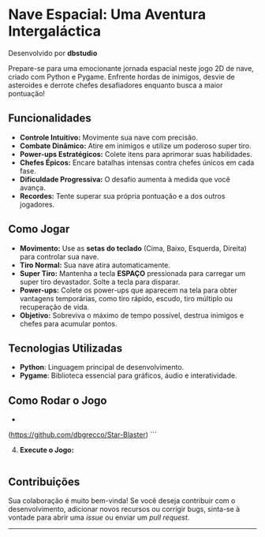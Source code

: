 # Nave Espacial: Uma Aventura Intergaláctica

Desenvolvido por **dbstudio**

Prepare-se para uma emocionante jornada espacial neste jogo 2D de nave, criado com Python e Pygame. Enfrente hordas de inimigos, desvie de asteroides e derrote chefes desafiadores enquanto busca a maior pontuação!

## Funcionalidades

*   **Controle Intuitivo:** Movimente sua nave com precisão.
*   **Combate Dinâmico:** Atire em inimigos e utilize um poderoso super tiro.
*   **Power-ups Estratégicos:** Colete itens para aprimorar suas habilidades.
*   **Chefes Épicos:** Encare batalhas intensas contra chefes únicos em cada fase.
*   **Dificuldade Progressiva:** O desafio aumenta à medida que você avança.
*   **Recordes:** Tente superar sua própria pontuação e a dos outros jogadores.

## Como Jogar

*   **Movimento:** Use as **setas do teclado** (Cima, Baixo, Esquerda, Direita) para controlar sua nave.
*   **Tiro Normal:** Sua nave atira automaticamente.
*   **Super Tiro:** Mantenha a tecla **ESPAÇO** pressionada para carregar um super tiro devastador. Solte a tecla para disparar.
*   **Power-ups:** Colete os power-ups que aparecem na tela para obter vantagens temporárias, como tiro rápido, escudo, tiro múltiplo ou recuperação de vida.
*   **Objetivo:** Sobreviva o máximo de tempo possível, destrua inimigos e chefes para acumular pontos.

## Tecnologias Utilizadas

*   **Python**: Linguagem principal de desenvolvimento.
*   **Pygame**: Biblioteca essencial para gráficos, áudio e interatividade.

## Como Rodar o Jogo
*
    ```bash
(https://github.com/dbgrecco/Star-Blaster)
    ```

4.  **Execute o Jogo:**
    
    ```

## Contribuições

Sua colaboração é muito bem-vinda! Se você deseja contribuir com o desenvolvimento, adicionar novos recursos ou corrigir bugs, sinta-se à vontade para abrir uma _issue_ ou enviar um _pull request_.

---
